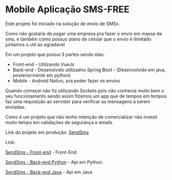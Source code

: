 # Mobile Aplicação SMS-FREE

Este projeto foi iniciado na solução de envio de SMSs.

Como não gostaria de pagar uma empresa pra fazer o envio em massa da sms, e também como possuo plano de celular que o envio é ilimitado juntamos
o util ao agradavel

Em um projeto que possui 3 partes sendo elas:

* Front-end - Utilizando VueJs
* Back-end - Desenolvido utilizadno Spring Boot - (Desenvolvido em java, posteriormente em python)
* Mobile - Android Nativo, pra poder fazer os envios


Quando começei não fiz utilizando Sockets pois não conhecia muito bem o seu funcionamento
sendo assim fizemos um app que de tempos em tempos faz uma requisição ao servidor para verificar as mensagens a serem enviadas.

Como é um projeto que não tenho intenção de comercializar não investi muito tempo em validações de segurança e emails

Link do projeto em produção:
[SendSms](https://sendsms.tech/)


Link:

[SendSms - Front-end](https://github.com/Geovane-Araujo/smsfree-front) - Front-End

[SendSms - Back-end Python](https://github.com/Geovane-Araujo/api_smsv2) - Api em Python

[SendSms - Back-end Java](https://github.com/Geovane-Araujo/smsfree-back) - Api em Java
